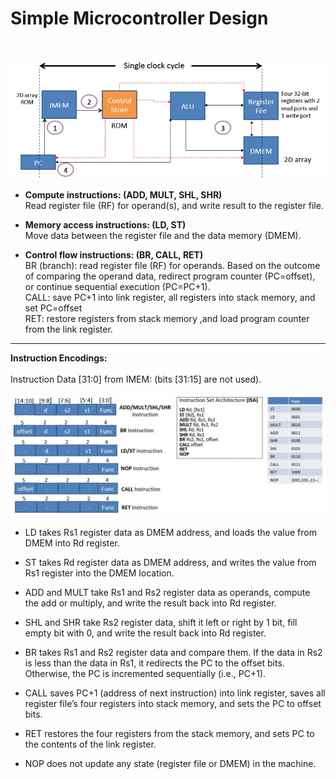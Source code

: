 # Simple Microcontroller Design
\
\
<img src='design_SC.jpg' width = 1000>


+ **Compute instructions: (ADD, MULT, SHL, SHR)** 
\
Read register file (RF) for operand(s), and write result to the register file.


+ **Memory access instructions: (LD, ST)** 
\
Move data between the register file and the data memory (DMEM).


+ **Control flow instructions: (BR, CALL, RET)** 
\
BR (branch): read register file (RF) for operands. Based on the outcome of comparing the operand data, redirect program counter (PC=offset), or continue sequential execution (PC=PC+1).
\
CALL: save PC+1 into link register, all registers into stack memory, and set PC=offset 
\
RET: restore registers from stack memory ,and load program counter from the link register.

--------------------------------------------------------------------------------------
**Instruction Encodings:**
\
\
Instruction Data [31:0] from IMEM: (bits [31:15] are not used).
\
\
<img src='design_SC02.jpg' width = 950>


+ LD takes Rs1 register data as DMEM address, and loads the value from DMEM into Rd register. 

+ ST takes Rd register data as DMEM address, and writes the value from Rs1 register into the DMEM location. 

+ ADD and MULT take Rs1 and Rs2 register data as operands, compute the add or multiply, and write the result back into Rd register. 

+ SHL and SHR take Rs2 register data, shift it left or right by 1 bit, fill empty bit with 0, and write the result back into Rd register. 

+ BR takes Rs1 and Rs2 register data and compare them. If the data in Rs2 is less than the data in Rs1, it redirects the PC to the offset bits. Otherwise, the PC is incremented sequentially (i.e., PC+1). 

+ CALL saves PC+1 (address of next instruction) into link register, saves all register file’s four registers into stack memory, and sets the PC to offset bits. 

+ RET restores the four registers from the stack memory, and sets PC to the contents of the link register.

+ NOP does not update any state (register file or DMEM) in the machine.



